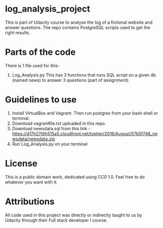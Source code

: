# log_analysis_project
This is part of Udacity course to analyse the log of a fictional website and answer questions. The repo contains PostgreSQL scripts used to get the right results.

# Parts of the code
There is 1 file used for this-
1) Log_Analysis.py
This has 3 functions that runs SQL script on a given db (named news) to answer 3 questions (part of assignment).

# Guidelines to use
1) Install VirtualBox and Vagrant. Then run postgres from your bash shell or terminal. 
2) Download vagrantfile.txt uploaded in this repo.
3) Download newsdata.sql from this link - https://d17h27t6h515a5.cloudfront.net/topher/2016/August/57b5f748_newsdata/newsdata.zip
3) Run Log_Analysis.py on your terminal

# License
This is a public domain work, dedicated using CC0 1.0. Feel free to do whatever you want with it.

# Attributions
All code used in this project was directly or indirectly taught to us by Udacity through their Full stack developer I course.

